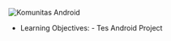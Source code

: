 ![Komunitas Android](https://pbs.twimg.com/profile_images/506010762834219008/Udkvd3uG.png)
- Learning Objectives:
        - Tes Android Project
